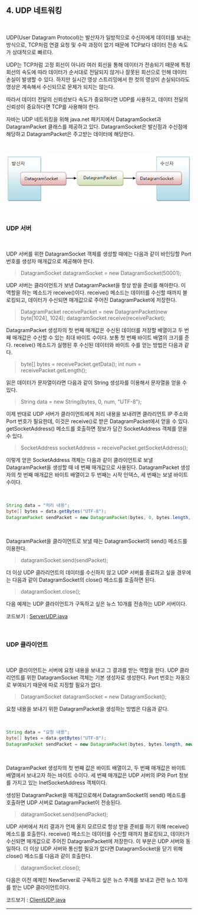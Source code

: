 ## 4. UDP 네트워킹

<br>

UDP(User Datagram Protocol)는 발산자가 일방적으로 수신자에게 데이터를 보내는 방식으로, TCP처럼 연결 요청 및 수락 과정이 없기 때문에 TCP보다 데이터 전송 속도가 상대적으로 빠르다.

UDP는 TCP처럼 고정 회선이 아니라 여러 회선을 통해 데이터가 전송되기 때문에 특정 회선의 속도에 따라 데이터가 순서대로 전달되지 않거나 잘못된 회선으로 인해 데이터 손실이 발생할 수 있다. 하지만 실시간 영상 스트리밍에서 한 컷의 영상이 손실되더라도 영상은 계속해서 수신되므로 문제가 되지는 않는다. 

따라서 데이터 전달의 신뢰성보다 속도가 중요하다면 UDP를 사용하고, 데이터 전달의 신뢰성이 중요하다면 TCP를 사용해야 한다.

자바는 UDP 네트워킹을 위해 java.net 패키지에서 DatagramSocket과 DatagramPacket 클래스를 제공하고 있다.
DatagramSocket은 발신점과 수신점에 해당하고 DatagramPacket은 주고받는 데이터에 해당한다.

<br>

![](../images/img10.png)

<br>

### UDP 서버

<br>

UDP 서버를 위한 DatagramSocket 객체를 생성할 때에는 다음과 같이 바인딩할 Port 번호를 생성자 매개값으로 제공해야 한다.

> DatagramSocket datagramSocket = new DatagramSocket(50001);

UDP 서버는 클라이언트가 보낸 DatagramPacket을 항상 받을 준비를 해야한다.
이 역할을 하는 메소드가 receive()이다. receive() 메소드는 데이터를 수신할 때까지 블로킹되고, 데이터가 수신되면 매개값으로 주어진 DatagramPacket에 저장한다.

> DatagramPacket receivePacket = new DatagramPacket(new byte[1024], 1024);
> datagramSocket.receive(receivePacket);

DatagramPacket 생성자의 첫 번째 매개값은 수신된 데이터를 저장할 배열이고 두 번째 매개값은 수신할 수 있는 최대 바이트 수이다.
보통 첫 번째 바이트 배열의 크기를 준다. receive() 메소드가 실행된 후 수신된 데이터와 바이트 수를 얻는 방법은 다음과 같다.

> byte[] bytes = receivePacket.getData();
> int num = receivePacket.getLength();

읽은 데이터가 문자열이라면 다음과 같이 String 생성자를 이용해서 문자열을 얻을 수 있다.

> String data = new String(bytes, 0, num, "UTF-8");

이제 반대로 UDP 서버가 클라이언트에게 처리 내용을 보내려면 클라리언트 IP 주소와 Port 번호가 필요한데, 이것은 receive()로 받은 DatagramPacket에서 얻을 수 있다. getSocketAddress() 메소드를 호출하면 정보가 담긴 SocketAddress 객체를 얻을 수 있다.

> SocketAddress socketAddress = receivePacket.getSocketAddress();

이렇게 얻은 SocketAddress 객체는 다음과 같이 클라이언트로 보낼 DatagramPacket을 생성할 때 네 번째 매개값으로 사용된다. DatagramPacket 생성자의 첫 번째 매개값은 바이트 배열이고 두 번째는 시작 인덱스, 세 번째는 보낼 바이트 수이다.

<br>

``` Java
String data = "처리 내용";
byte[] bytes = data.getBytes("UTF-8");
DatagramPacket sendPacket = new DatagramPacket(bytes, 0, bytes.length, socketAddress);
```

<br>

DatagramPacket을 클라이언트로 보낼 때는 DatagramSocket의 send() 메소드를 이용한다.

> datagramSocket.send(sendPacket);

더 이상 UDP 클라리언트의 데이터를 수신하지 않고 UDP 서버를 종료하고 싶을 경우에는 다음과 같이 DatagramSocket의 close() 메소드를 호출하면 된다.

> datagramSocket.close();

다음 예제는 UDP 클라이언트가 구독하고 싶은 뉴스 10개를 전송하는 UDP 서버이다.

코드보기 : [ServerUDP.java](https://github.com/atimaby28/Network-with-Java/blob/main/1_java/Network/src/udp/ServerUDP.java)

<br>

### UDP 클라이언트

<br>

UDP 클라이언트는 서버에 요청 내용을 보내고 그 결과를 받는 역할을 한다. UDP 클라리언트를 위한 DatagramSocket 객체는 기본 생성자로 생성한다.
Port 번호는 자동으로 부여되기 때문에 따로 지정할 필요가 없다.

> DatagramSocket datagramSocket = new DatagramSocket();

요청 내용을 보내기 위한 DatagramPacket을 생성하는 방법은 다음과 같다.

<br>

``` Java
String data = "요청 내용";
byte[] bytes = data.getBytes("UTF-8");
DatagramPacket sendPacket = new DatagramPacket(bytes, bytes.length, new InetSocketAddress("localhost", 50001)); 
```

<br>

DatagramPacket 생성자의 첫 번째 값은 바이트 배열이고, 두 번째 매개값은 바이트 배열에서 보내고자 하는 바이트 수이다. 세 번째 매개값은 UDP 서버의 IP와 Port 정보를 가지고 있는 InetSocketAddress 객체이다. 

생성된 DatagramPacket을 매개값으로해서 DatagramSocket의 send() 메소드를 호출하면 UDP 서버로 DatagramPacket이 전송된다.

> datagramSocket.send(sendPacket);

UDP 서버에서 처리 결과가 언제 올지 모르므로 항상 받을 준비를 하기 위해 receive() 메소드를 호출한다. receive() 메소드는 데이터를 수신할 때까지 블로킹되고, 데이터가 수신되면 매개값으로 주어진 DatagramPacket에 저장한다. 이 부분은 UDP 서버와 동일하다. 더 이상 UDP 서버와 통신할 필요가 없다면 DatagramSocket을 닫기 위해 close() 메소드를 다음과 같이 호출한다.

> datagramSocket.close();

다음은 이전 예제인 NewServer로 구독하고 싶은 뉴스 주제를 보내고 관련 뉴스 10개를 받는 UDP 클라이언트이다.

코드보기 : [ClientUDP.java](https://github.com/atimaby28/Network-with-Java/blob/main/1_java/Network/src/udp/ClientUDP.java)

---


